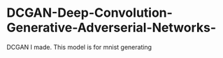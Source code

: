 # DCGAN-Deep-Convolution-Generative-Adverserial-Networks-
DCGAN I made. This model is for mnist generating
